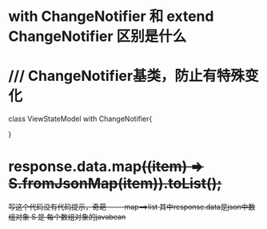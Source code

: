# with ChangeNotifier  和 extend ChangeNotifier 区别是什么

# /// ChangeNotifier基类，防止有特殊变化
  class ViewStateModel with ChangeNotifier{


  }

#  response.data.map<S>((item) => S.fromJsonMap(item)).toList();
  写这个代码没有代码提示，奇葩 -----map==>list
  其中response.data是json中数组对象
     S 是 每个数组对象的javabean